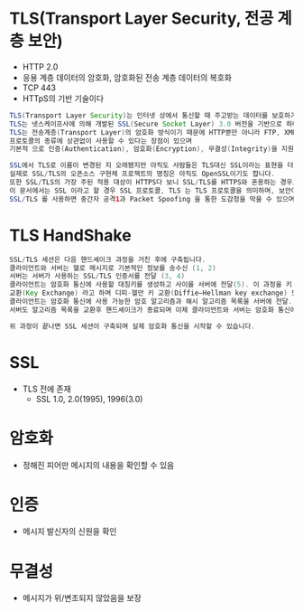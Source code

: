 # TLS(Transport Layer Security, 전공 계층 보안)
* HTTP 2.0
* 응용 계층 데이터의 암호화, 암호화된 전송 계층 데이터의 복호화
* TCP 443
* HTTpS의 기반 기술이다
```java
TLS(Transport Layer Security)는 인터넷 상에서 통신할 때 주고받는 데이터를 보호하기 위한 표준화된 암호화 프로토콜입니다.
TLS는 넷스케이프사에 의해 개발된 SSL(Secure Socket Layer) 3.0 버전을 기반으로 하며, 현재는 2008년 발표된 TLS버전 1.2가 최종 버전입니다.
TLS는 전송계층(Transport Layer)의 암호화 방식이기 때문에 HTTP뿐만 아니라 FTP, XMPP등 응용 계층(Application Layer)
프로토콜의 종류에 상관없이 사용할 수 있다는 장점이 있으며 
기본적 으로 인증(Authentication), 암호화(Encryption), 무결성(Integrity)을 지원합니다.

SSL에서 TLS로 이름이 변경된 지 오래됐지만 아직도 사람들은 TLS대신 SSL이라는 표현을 더 많이 사용하고 있으며
실제로 SSL/TLS의 오픈소스 구현체 프로젝트의 명칭은 아직도 OpenSSL이기도 합니다.
또한 SSL/TLS의 가장 주된 적용 대상이 HTTPS다 보니 SSL/TLS를 HTTPS와 혼용하는 경우도 많습니다.
이 문서에서는 SSL 이라고 할 경우 SSL 프로토콜, TLS 는 TLS 프로토콜을 의미하며, 보안이 적용된 HTTP는 HTTPS로 지칭하겠습니다.
SSL/TLS 를 사용하면 중간자 공격1과 Packet Spoofing 을 통한 도감청을 막을 수 있으며 통신하는 상대방이 맞는지 인증할 수 있습니다. 2
```

# TLS HandShake
```java
SSL/TLS 세션은 다음 핸드셰이크 과정을 거친 후에 구축됩니다.
클라이언트와 서버는 헬로 메시지로 기본적인 정보를 송수신 (1, 2)
서버는 서버가 사용하는 SSL/TLS 인증서를 전달 (3, 4)
클라이언트는 암호화 통신에 사용할 대칭키를 생성하고 사이를 서버에 전달(5). 이 과정을 키 
교환(Key Exchange) 라고 하며 디피-헬만 키 교환(Diffie–Hellman key exchange) 또는 RSA 를 많이 사용.
클라이언트는 암호화 통신에 사용 가능한 암호 알고리즘과 해시 알고리즘 목록을 서버에 전달. (6, 7)
서버도 알고리즘 목록을 교환후 핸드셰이크가 종료되며 이제 클라이언트와 서버는 암호화 통신에 필요한 대칭키를 서로 보유.(8, 9)

위 과정이 끝나면 SSL 세션이 구축되며 실제 암호화 통신을 시작할 수 있습니다.

```

# SSL
* TLS 전에 존재
    * SSL 1.0, 2.0(1995), 1996(3.0)


# 암호화
* 정해진 피어만 메시지의 내용을 확인할 수 있음

# 인증
* 메시지 발신자의 신원을 확인

# 무결성
* 메시지가 위/변조되지 않았음을 보장
